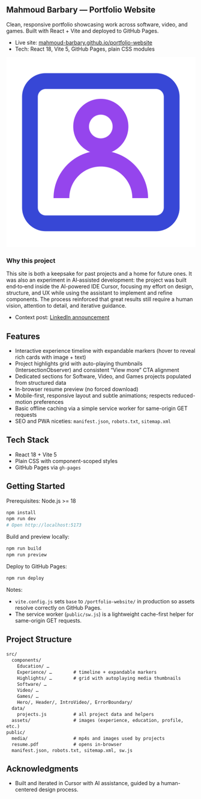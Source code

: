 ## Mahmoud Barbary — Portfolio Website

Clean, responsive portfolio showcasing work across software, video, and games. Built with React + Vite and deployed to GitHub Pages.

- Live site: [mahmoud-barbary.github.io/portfolio-website](https://mahmoud-barbary.github.io/portfolio-website)
- Tech: React 18, Vite 5, GitHub Pages, plain CSS modules

![Portfolio Screenshot](public/portfolio.png)

### Why this project
This site is both a keepsake for past projects and a home for future ones. It was also an experiment in AI‑assisted development: the project was built end‑to‑end inside the AI-powered IDE Cursor, focusing my effort on design, structure, and UX while using the assistant to implement and refine components. The process reinforced that great results still require a human vision, attention to detail, and iterative guidance.

- Context post: [LinkedIn announcement]([https://lnkd.in/dyW2SJAm](https://www.linkedin.com/feed/update/urn:li:activity:7375120277115940864/))

## Features
- Interactive experience timeline with expandable markers (hover to reveal rich cards with image + text)
- Project highlights grid with auto-playing thumbnails (IntersectionObserver) and consistent “View more” CTA alignment
- Dedicated sections for Software, Video, and Games projects populated from structured data
- In-browser resume preview (no forced download)
- Mobile-first, responsive layout and subtle animations; respects reduced-motion preferences
- Basic offline caching via a simple service worker for same-origin GET requests
- SEO and PWA niceties: `manifest.json`, `robots.txt`, `sitemap.xml`

## Tech Stack
- React 18 + Vite 5
- Plain CSS with component-scoped styles
- GitHub Pages via `gh-pages`

## Getting Started
Prerequisites: Node.js >= 18

```bash
npm install
npm run dev
# Open http://localhost:5173
```

Build and preview locally:
```bash
npm run build
npm run preview
```

Deploy to GitHub Pages:
```bash
npm run deploy
```

Notes:
- `vite.config.js` sets `base` to `/portfolio-website/` in production so assets resolve correctly on GitHub Pages.
- The service worker (`public/sw.js`) is a lightweight cache-first helper for same-origin GET requests.

## Project Structure
```text
src/
  components/
    Education/ …
    Experience/ …        # timeline + expandable markers
    Highlights/ …        # grid with autoplaying media thumbnails
    Software/ …
    Video/ …
    Games/ …
    Hero/, Header/, IntroVideo/, ErrorBoundary/
  data/
    projects.js          # all project data and helpers
  assets/                # images (experience, education, profile, etc.)
public/
  media/                 # mp4s and images used by projects
  resume.pdf             # opens in-browser
  manifest.json, robots.txt, sitemap.xml, sw.js
```
## Acknowledgments
- Built and iterated in Cursor with AI assistance, guided by a human-centered design process.
